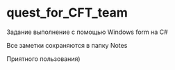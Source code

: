 # quest_for_CFT_team

Задание выполнение с помощью Windows form на C#

Все заметки сохраняются в папку Notes

Приятного пользования)
